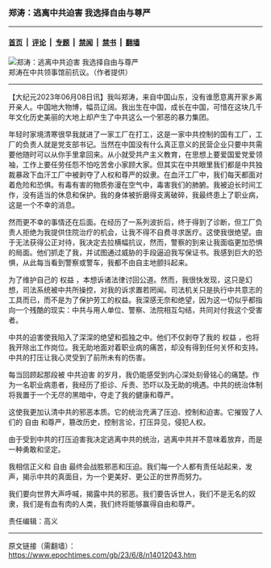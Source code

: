 ### 郑涛：逃离中共迫害 我选择自由与尊严

---

#### [首页](../../../..?n14012043) &nbsp;|&nbsp; [评论](../../../../../epoch-comment?n14012043) &nbsp;|&nbsp; [专题](../../../../../epoch-special?n14012043) &nbsp;|&nbsp; [禁闻](../../../../../epoch-news?n14012043) &nbsp;|&nbsp; [禁书](../../../../../books?n14012043) &nbsp;|&nbsp; [翻墙](https://github.com/gfw-breaker/nogfw/blob/master/README.md?n14012043)


<div><img alt="郑涛：逃离中共迫害 我选择自由与尊严" class="attachment-djy_600_400 size-djy_600_400 wp-post-image" src="https://i.epochtimes.com/assets/uploads/2023/06/id14012051-3383adaf32a761d783862fe54b3b4ce4-600x400.jpg"/>
<div class="caption">
 郑涛在中共领事馆前抗议。（作者提供）
</div></div><hr/><div class="post_content" id="artbody" itemprop="articleBody">
 <!-- article content begin -->
 <p>
  【大纪元2023年06月08日讯】我叫郑涛，来自中国山东，没有谁愿意离开家乡离开亲人。中国地大物博，幅员辽阔。我出生在中国，成长在中国，可惜在这块几千年文化历史美丽的大地上却产生了中共这么一个邪恶的暴力集团。
 </p>
 <p>
  年轻时家境清寒很早我就进了一家工厂在打工，这是一家中共控制的国有工厂，工厂的负责人就是党支部书记。当然在中国没有什么真正意义的民营企业只要中共需要他随时可以从你手里拿回来。从小就受共产主义教育，在思想上要爱国爱党爱领袖，工作上要任劳任怨不怕吃苦舍小家顾大家。但其实在中共眼里我们都是中共独裁暴政下血汗工厂中被剥夺了人权和尊严的奴隶。在血汗工厂中，我们每天都面对着危险和恐惧。有毒有害的物质弥漫在空气中，毒害我们的肺腑。我被迫长时间工作，没有适当的休息和保护。我的身体被折磨得支离破碎，我最终患上了职业病，这是一个不幸的消息。
 </p>
 <p>
  然而更不幸的事情还在后面。在经历了一系列波折后，终于得到了诊断，但工厂负责人拒绝为我提供住院治疗的机会，让我不得不自费寻求医疗。这使我很绝望。由于无法获得公正对待，我决定去拉横幅抗议，然而，警察的到来让我面临更加恐惧的局面。他们抓走了我，并试图通过威胁的手段逼迫我写保证书。我感到巨大的恐惧，从此每当看到警察或警车，我都不由自主地颤抖起来。
 </p>
 <p>
  为了维护自己的
  <ok href="https://www.epochtimes.com/gb/tag/%E6%9D%83%E7%9B%8A.html">
   权益
  </ok>
  ，本想诉诸法律讨回公道。然而，我很快发现，这只是幻想，司法系统被中共所操控，对我的诉求置若罔闻。司法机关只是执行中共意志的工具而已，而不是为了保护劳工的权益。我深感无奈和绝望，因为这一切似乎都指向一个残酷的现实：中共与用人单位、警察、法院相互勾结，共同对付我这个受害者。
 </p>
 <p>
  中共的迫害使我陷入了深深的绝望和孤独之中。他们不仅剥夺了我的
  <ok href="https://www.epochtimes.com/gb/tag/%E6%9D%83%E7%9B%8A.html">
   权益
  </ok>
  ，也将我开除出工作岗位。我无助地面对着职业病的痛苦，却没有得到任何关怀和支持。中共的打压让我心灵受到了前所未有的伤害。
 </p>
 <p>
  每当回顾起那段被
  <ok href="https://www.epochtimes.com/gb/tag/%E4%B8%AD%E5%85%B1%E8%BF%AB%E5%AE%B3.html">
   中共迫害
  </ok>
  的岁月，我仍能感受到内心深处刻骨铭心的痛楚。作为一名职业病患者，我经历了拒诊、斥责、恐吓以及无助的境遇。中共的统治体制将我置于一个无尽的黑暗中，夺走了我的健康和尊严。
 </p>
 <p>
  这使我更加认清中共的邪恶本质。它的统治充满了压迫、控制和迫害。它摧毁了人们的
  <ok href="https://www.epochtimes.com/gb/tag/%E8%87%AA%E7%94%B1.html">
   自由
  </ok>
  和尊严，篡改历史，控制言论，打压异见，侵犯人权。
 </p>
 <p>
  由于受到中共的打压迫害我决定逃离中共的统治，逃离中共并不意味着放弃，而是一种勇敢和坚定。
 </p>
 <p>
  我相信正义和
  <ok href="https://www.epochtimes.com/gb/tag/%E8%87%AA%E7%94%B1.html">
   自由
  </ok>
  最终会战胜邪恶和压迫。我们每一个人都有责任站起来，发声，揭示中共的真面目，为一个更美好、更公正的世界而努力。
 </p>
 <p>
  我们要向世界大声呼喊，揭露中共的邪恶。我们要告诉世人，我们不是无名的奴隶，我们是有血有肉的人类，我们终将能够赢得自由和尊严。
 </p>
 <p>
  责任编辑：高义
 </p>
 <!-- article content end -->
 <div id="below_article_ad">
 </div>
</div>


---

原文链接（需翻墙）：https://www.epochtimes.com/gb/23/6/8/n14012043.htm